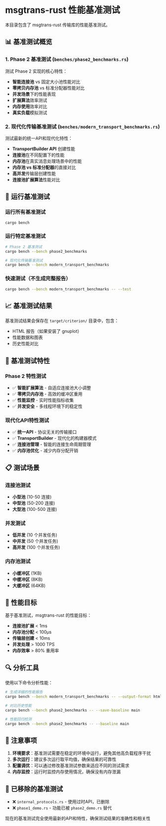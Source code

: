 # msgtrans-rust 性能基准测试

本目录包含了 msgtrans-rust 传输库的性能基准测试。

## 📊 基准测试概览

### 1. **Phase 2 基准测试** (`benches/phase2_benchmarks.rs`)
测试 Phase 2 实现的核心特性：
- **智能连接池** vs 固定大小池性能对比
- **零拷贝内存池** vs 标准分配器性能对比
- **并发场景**下的性能表现
- **扩展算法**效率测试
- **内存使用**效率对比
- **真实负载**模拟测试

### 2. **现代化传输基准测试** (`benches/modern_transport_benchmarks.rs`)
测试最新的统一API和现代化特性：
- **TransportBuilder API** 创建性能
- **连接池**在不同配置下的性能
- **内存池**在真实消息处理场景中的性能
- **内存池 vs 标准分配器**的直接对比
- **高并发**传输层创建性能
- **连接池扩展算法**性能对比

## 🚀 运行基准测试

### 运行所有基准测试
```bash
cargo bench
```

### 运行特定基准测试
```bash
# Phase 2 基准测试
cargo bench --bench phase2_benchmarks

# 现代化传输基准测试
cargo bench --bench modern_transport_benchmarks
```

### 快速测试（不生成完整报告）
```bash
cargo bench --bench modern_transport_benchmarks -- --test
```

## 📈 基准测试结果

基准测试结果会保存在 `target/criterion/` 目录中，包含：
- HTML 报告（如果安装了 gnuplot）
- 性能数据和图表
- 历史性能对比

## 🔧 基准测试特性

### Phase 2 特性测试
- ✅ **智能扩展算法** - 自适应连接池大小调整
- ✅ **零拷贝内存池** - 高效的缓冲区重用
- ✅ **性能监控** - 实时性能指标收集
- ✅ **并发安全** - 多线程环境下的稳定性

### 现代化API特性测试
- ✅ **统一API** - 协议无关的传输接口
- ✅ **TransportBuilder** - 现代化的构建器模式
- ✅ **连接池管理** - 智能的连接生命周期管理
- ✅ **内存池优化** - 减少内存分配开销

## 📋 测试场景

### 连接池测试
- **小型池** (10-50 连接)
- **中型池** (50-200 连接)  
- **大型池** (100-500 连接)

### 并发测试
- **低并发** (10 个并发任务)
- **中并发** (50 个并发任务)
- **高并发** (100 个并发任务)

### 内存池测试
- **小缓冲区** (1KB)
- **中缓冲区** (8KB)
- **大缓冲区** (64KB)

## 🎯 性能目标

基于基准测试，msgtrans-rust 的性能目标：

- **连接池扩展** < 1ms
- **内存池分配** < 100μs  
- **传输层创建** < 10ms
- **并发处理** > 1000 TPS
- **内存效率** > 80% 重用率

## 🔍 分析工具

使用以下命令分析性能：

```bash
# 生成详细的性能报告
cargo bench --bench modern_transport_benchmarks -- --output-format html

# 对比历史性能
cargo bench --bench phase2_benchmarks -- --save-baseline main

# 性能回归检测
cargo bench --bench phase2_benchmarks -- --baseline main
```

## 📝 注意事项

1. **环境要求**：基准测试需要在稳定的环境中运行，避免其他高负载程序干扰
2. **多次运行**：建议多次运行取平均值，确保结果的可靠性
3. **配置调优**：可以通过修改基准测试参数来适应不同的测试需求
4. **内存监控**：运行时监控内存使用情况，确保没有内存泄漏

## 🚧 已移除的基准测试

- ❌ `internal_protocols.rs` - 使用过时API，已删除
- ❌ `phase1_demo.rs` - 功能已被 `phase2_demo.rs` 替代

现在的基准测试完全使用最新的API和特性，确保测试结果的准确性和相关性 